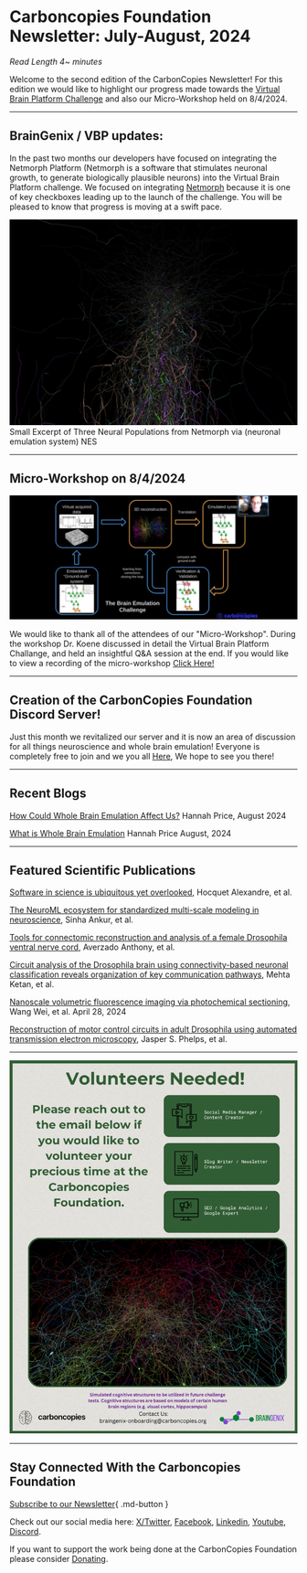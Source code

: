 # Carboncopies Foundation Newsletter: July-August, 2024

*Read Length 4~ minutes*

Welcome to the second edition of the CarbonCopies Newsletter! For this edition we would like to highlight our progress made towards the [Virtual Brain Platform Challenge](https://videos.carboncopies.org/view?m=yY1QRzTQA) and also our Micro-Workshop held on 8/4/2024.

---

## BrainGenix / VBP updates:

In the past two months our developers have focused on integrating the Netmorph Platform (Netmorph is a software that stimulates neuronal growth, to generate biologically plausible neurons) into the Virtual Brain Platform challenge. We focused on integrating [Netmorph](https://pubmed.ncbi.nlm.nih.gov/19672726/) because it is one of key checkboxes leading up to the launch of the challenge. You will be pleased to know that progress is moving at a swift pace.

![Alt Text](Assets/small-excerpt-of-three-neural-populations-from-netmorph-via-NES.jpg)
Small Excerpt of Three Neural Populations from Netmorph via (neuronal emulation system) NES

---

## Micro-Workshop on 8/4/2024

![alt text](Assets/microworkshop.png)

We would like to thank all of the attendees of our "Micro-Workshop". During the workshop Dr. Koene discussed in detail the Virtual Brain Platform Challange, and held an insightful Q&A session at the end. If you would like to view a recording of the micro-workshop [Click Here!](https://www.youtube.com/watch?v=eq-MZDTozKU)

---

## Creation of the CarbonCopies Foundation Discord Server!

Just this month we revitalized our server and it is now an area of discussion for all things neuroscience and whole brain emulation! Everyone is completely free to join and we you all [Here](https://discord.gg/quqzV4P4Z4), We hope to see you there! 

---

## Recent Blogs 

[How Could Whole Brain Emulation Affect Us?](https://carboncopies.org/Blog/Posts/WBEHowCouldItAffectUs/Post/) Hannah Price, August 2024

[What is Whole Brain Emulation](https://carboncopies.org/Blog/Posts/WhatIsWholeBrainEmulation/Post/) Hannah Price August, 2024

---

## Featured Scientific Publications

[Software in science is ubiquitous yet overlooked](https://www.biorxiv.org/content/10.1101/2023.12.07.570537v2), Hocquet Alexandre, et al.

[The NeuroML ecosystem for standardized multi-scale modeling in neuroscience](https://hal.science/hal-04630568), Sinha Ankur, et al.

[Tools for connectomic reconstruction and analysis of a female Drosophila ventral nerve cord](https://www.biorxiv.org/content/10.1101/2022.12.15.520299v2.full), Averzado Anthony, et al.

[Circuit analysis of the Drosophila brain using connectivity-based neuronal classification reveals organization of key communication pathways](https://direct.mit.edu/netn/article/7/1/269/113338/Circuit-analysis-of-the-Drosophila-brain-using), Mehta Ketan, et al.

[Nanoscale volumetric fluorescence imaging via photochemical sectioning](https://www.biorxiv.org/content/10.1101/2024.08.01.605857v1), Wang Wei, et al. April 28, 2024

[Reconstruction of motor control circuits in adult Drosophila using automated transmission electron microscopy](https://www.cell.com/cell/fulltext/S0092-8674%2820%2931683-4), Jasper S. Phelps, et al.

---

![alt text](Assets/Volunteercall.png)

---

## Stay Connected With the Carboncopies Foundation

[Subscribe to our Newsletter](https://forms.gle/cBrUDkcvKDy7kcjz7){ .md-button }

Check out our social media here: [X/Twitter](https://x.com/carboncopiesorg), [Facebook](https://www.facebook.com/groups/carboncopies/), [Linkedin](https://www.linkedin.com/company/carbon-copies/), [Youtube](https://www.youtube.com/channel/UCuNZLgW-6Xcp6wfyb2Y_Thw), [Discord](https://discord.gg/quqzV4P4Z4).

If you want to support the work being done at the CarbonCopies Foundation please consider [Donating](https://carboncopies.org/Donate/).



